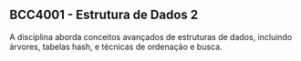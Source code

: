 ## BCC4001 - Estrutura de Dados 2

A disciplina aborda conceitos avançados de estruturas de dados, incluindo árvores, tabelas hash, e técnicas de ordenação e busca.
